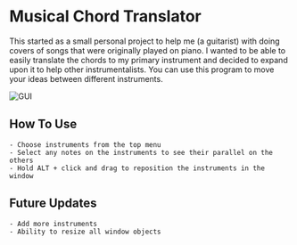 # Musical Chord Translator
This started as a small personal project to help me (a guitarist) with doing covers of songs
that were originally played on piano. I wanted to be able to easily translate the chords to
my primary instrument and decided to expand upon it to help other instrumentalists. You can
use this program to move your ideas between different instruments.


![GUI](https://i.imgur.com/Tk9kc9u.png)

## How To Use
    - Choose instruments from the top menu
    - Select any notes on the instruments to see their parallel on the others
    - Hold ALT + click and drag to reposition the instruments in the window

## Future Updates
    - Add more instruments
    - Ability to resize all window objects 